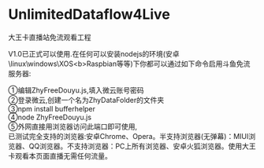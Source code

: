 # UnlimitedDataflow4Live
大王卡直播站免流观看工程

V1.0已正式可以使用.在任何可以安装nodejs的环境(安卓\linux\windows\XOS\<b>Raspbian</b>等等)下你都可以通过如下命令启用斗鱼免流服务器:

①编辑ZhyFreeDouyu.js,填入微云账号密码<br />
②登录微云,创建一个名为ZhyDataFolder的文件夹<br />
③npm install bufferhelper<br />
④node ZhyFreeDouyu.js<br />
⑤外网直接用浏览器访问此端口即可使用,<br />
已测试完全支持的浏览器:安卓Chrome、Opera。半支持浏览器(无弹幕)：MIUI浏览器、QQ浏览器。不支持浏览器：PC上所有浏览器、安卓火狐浏览器。使用大王卡观看本页面直播无需任何流量。<br />
